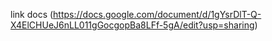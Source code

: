 link docs (https://docs.google.com/document/d/1gYsrDlT-Q-X4ElCHUeJ6nLL011gGocgopBa8LFf-5gA/edit?usp=sharing)